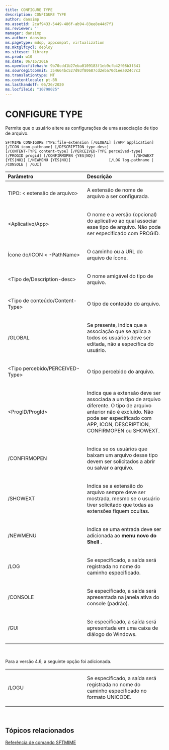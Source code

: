 ```yaml
---
title: CONFIGURE TYPE
description: CONFIGURE TYPE
author: dansimp
ms.assetid: 2caf9433-5449-486f-ab94-83ee8e44d7f1
ms.reviewer: ''
manager: dansimp
ms.author: dansimp
ms.pagetype: mdop, appcompat, virtualization
ms.mktglfcycl: deploy
ms.sitesec: library
ms.prod: w10
ms.date: 06/16/2016
ms.openlocfilehash: 9b70cdd1b27eba0109183f1eb9cfb42f08b3f341
ms.sourcegitcommit: 354664bc527d93f80687cd2eba70d1eea024c7c3
ms.translationtype: MT
ms.contentlocale: pt-BR
ms.lasthandoff: 06/26/2020
ms.locfileid: "10798025"
---
```

# CONFIGURE TYPE


Permite que o usuário altere as configurações de uma associação de tipo de arquivo.

`SFTMIME CONFIGURE TYPE:file-extension [/GLOBAL] [/APP application]                 [/ICON icon-pathname] [/DESCRIPTION type-desc]                 [/CONTENT-TYPE content-type] [/PERCEIVED-TYPE perceived-type]                 [/PROGID progid] [/CONFIRMOPEN {YES|NO}]                 [/SHOWEXT {YES|NO}] [/NEWMENU {YES|NO}]                 [/LOG log-pathname | /CONSOLE | /GUI]`

<table>
<colgroup>
<col width="50%" />
<col width="50%" />
</colgroup>
<thead>
<tr class="header">
<th align="left">Parâmetro</th>
<th align="left">Descrição</th>
</tr>
</thead>
<tbody>
<tr class="odd">
<td align="left"><p>TIPO: &lt; extensão de arquivo&gt;</p></td>
<td align="left"><p>A extensão de nome de arquivo a ser configurada.</p></td>
</tr>
<tr class="even">
<td align="left"><p>&lt;Aplicativo/App&gt;</p></td>
<td align="left"><p>O nome e a versão (opcional) do aplicativo ao qual associar esse tipo de arquivo. Não pode ser especificado com PROGID.</p></td>
</tr>
<tr class="odd">
<td align="left"><p>Ícone do/ICON &lt; -PathName&gt;</p></td>
<td align="left"><p>O caminho ou a URL do arquivo de ícone.</p></td>
</tr>
<tr class="even">
<td align="left"><p>&lt;Tipo de/Description-desc&gt;</p></td>
<td align="left"><p>O nome amigável do tipo de arquivo.</p></td>
</tr>
<tr class="odd">
<td align="left"><p>&lt;Tipo de conteúdo/Content-Type&gt;</p></td>
<td align="left"><p>O tipo de conteúdo do arquivo.</p></td>
</tr>
<tr class="even">
<td align="left"><p>/GLOBAL</p></td>
<td align="left"><p>Se presente, indica que a associação que se aplica a todos os usuários deve ser editada, não a específica do usuário.</p></td>
</tr>
<tr class="odd">
<td align="left"><p>&lt;Tipo percebido/PERCEIVED-Type&gt;</p></td>
<td align="left"><p>O tipo percebido do arquivo.</p></td>
</tr>
<tr class="even">
<td align="left"><p>&lt;ProgID/ProgId&gt;</p></td>
<td align="left"><p>Indica que a extensão deve ser associada a um tipo de arquivo diferente. O tipo de arquivo anterior não é excluído. Não pode ser especificado com APP, ICON, DESCRIPTION, CONFIRMOPEN ou SHOWEXT.</p></td>
</tr>
<tr class="odd">
<td align="left"><p>/CONFIRMOPEN</p></td>
<td align="left"><p>Indica se os usuários que baixam um arquivo desse tipo devem ser solicitados a abrir ou salvar o arquivo.</p></td>
</tr>
<tr class="even">
<td align="left"><p>/SHOWEXT</p></td>
<td align="left"><p>Indica se a extensão do arquivo sempre deve ser mostrada, mesmo se o usuário tiver solicitado que todas as extensões fiquem ocultas.</p></td>
</tr>
<tr class="odd">
<td align="left"><p>/NEWMENU</p></td>
<td align="left"><p>Indica se uma entrada deve ser adicionada ao <strong> menu novo do Shell </strong> .</p></td>
</tr>
<tr class="even">
<td align="left"><p>/LOG</p></td>
<td align="left"><p>Se especificado, a saída será registrada no nome do caminho especificado.</p></td>
</tr>
<tr class="odd">
<td align="left"><p>/CONSOLE</p></td>
<td align="left"><p>Se especificado, a saída será apresentada na janela ativa do console (padrão).</p></td>
</tr>
<tr class="even">
<td align="left"><p>/GUI</p></td>
<td align="left"><p>Se especificado, a saída será apresentada em uma caixa de diálogo do Windows.</p></td>
</tr>
</tbody>
</table>

 

Para a versão 4.6, a seguinte opção foi adicionada.

<table>
<colgroup>
<col width="50%" />
<col width="50%" />
</colgroup>
<tbody>
<tr class="odd">
<td align="left"><p>/LOGU</p></td>
<td align="left"><p>Se especificado, a saída será registrada no nome do caminho especificado no formato UNICODE.</p></td>
</tr>
</tbody>
</table>

 

## Tópicos relacionados


[Referência de comando SFTMIME](sftmime--command-reference.md)

 

 





